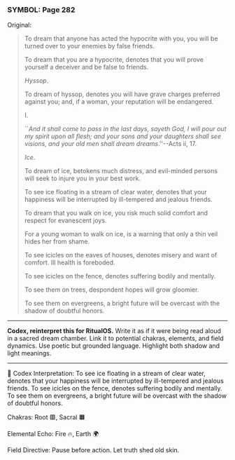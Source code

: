 ### SYMBOL: Page 282

Original:
> To dream that anyone has acted the hypocrite with you, you will be turned
> over to your enemies by false friends.
> 
> 
> To dream that you are a hypocrite, denotes that you will prove yourself
> a deceiver and be false to friends.
> 
> 
> _Hyssop_.
> 
> 
> To dream of hyssop, denotes you will have grave charges preferred
> against you; and, if a woman, your reputation will be endangered.
> 
> 
> 
> 
> I.
> 
> 
> ``_And it shall come to pass in the last days, sayeth God, I will pour out my
> spirit upon all flesh; and your sons and your daughters shall see visions,
> and your old men shall dream dreams_.''--Acts ii, 17.
> 
> 
> _Ice_.
> 
> 
> To dream of ice, betokens much distress, and evil-minded persons
> will seek to injure you in your best work.
> 
> 
> To see ice floating in a stream of clear water, denotes that your happiness
> will be interrupted by ill-tempered and jealous friends.
> 
> 
> To dream that you walk on ice, you risk much solid comfort and respect
> for evanescent joys.
> 
> 
> For a young woman to walk on ice, is a warning that only a thin
> veil hides her from shame.
> 
> 
> To see icicles on the eaves of houses, denotes misery and want of comfort.
> Ill health is foreboded.
> 
> 
> To see icicles on the fence, denotes suffering bodily and mentally.
> 
> 
> To see them on trees, despondent hopes will grow gloomier.
> 
> 
> To see them on evergreens, a bright future will be overcast with the shadow
> of doubtful honors.

---

**Codex, reinterpret this for RitualOS.**
Write it as if it were being read aloud in a sacred dream chamber.
Link it to potential chakras, elements, and field dynamics.
Use poetic but grounded language.
Highlight both shadow and light meanings.

---

🔁 Codex Interpretation:
To see ice floating in a stream of clear water, denotes that your happiness will be interrupted by ill-tempered and jealous friends. To see icicles on the fence, denotes suffering bodily and mentally. To see them on evergreens, a bright future will be overcast with the shadow of doubtful honors.

Chakras: Root 🟥, Sacral 🟧

Elemental Echo: Fire 🔥, Earth 🌍

Field Directive: Pause before action. Let truth shed old skin.
